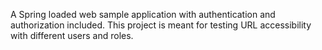 A Spring loaded web sample application with authentication and authorization included. This project is meant for testing URL accessibility with different users and roles.  